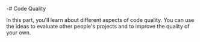 -# Code Quality

In this part, you'll learn about different aspects of code quality. You can use the ideas to evaluate other people's projects and to improve the quality of your own.
